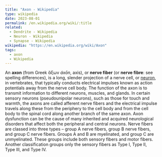 ```yaml
---
title: "Axon - Wikipedia"
type: wikipedia
date: 2023-08-01
permalink: /en.wikipedia.org/wiki/:title
related:
  - Dendrite - Wikipedia
  - Neuron - Wikipedia
  - Synapse - Wikipedia
wikipedia: "https://en.wikipedia.org/wiki/Axon"
tags:
  - axon
  - Wikipedia
---
```

An **axon** (from Greek ἄξων *áxōn*, axis), or **nerve fiber** (or **nerve fibre**: see spelling differences), is a long, slender projection of a nerve cell, or [neuron](/en.wikipedia.org/wiki/Neuron), in vertebrates, that typically conducts electrical impulses known as action potentials away from the nerve cell body. The function of the axon is to transmit information to different neurons, muscles, and glands. In certain sensory neurons (pseudounipolar neurons), such as those for touch and warmth, the axons are called afferent nerve fibers and the electrical impulse travels along these from the periphery to the cell body and from the cell body to the spinal cord along another branch of the same axon. Axon dysfunction can be the cause of many inherited and acquired neurological disorders that affect both the peripheral and central neurons. Nerve fibers are classed into three types – group A nerve fibers, group B nerve fibers, and group C nerve fibers. Groups A and B are myelinated, and group C are unmyelinated. These groups include both sensory fibers and motor fibers. Another classification groups only the sensory fibers as Type I, Type II, Type III, and Type IV.